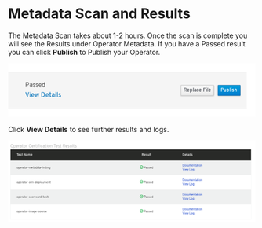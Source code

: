 # Metadata Scan and Results

The Metadata Scan takes about 1-2 hours. Once the scan is complete you will see the Results under Operator Metadata. If you have a Passed result you can click **Publish** to Publish your Operator. 

![](../.gitbook/assets/mongo1%20%281%29.png)

Click **View Details** to see further results and logs. 

![](../.gitbook/assets/mongo2.png)

